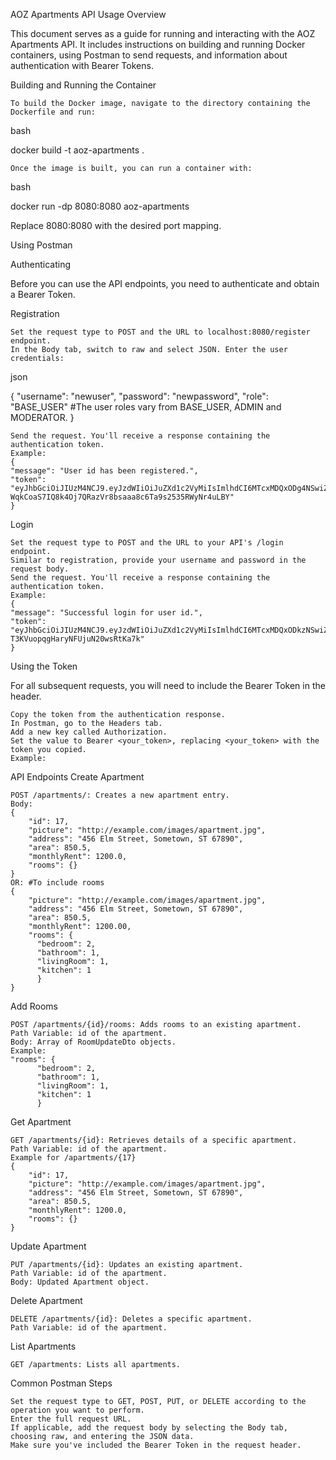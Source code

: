 AOZ Apartments API Usage
Overview

This document serves as a guide for running and interacting with the AOZ Apartments API. It includes instructions on building and running Docker containers, using Postman to send requests, and information about authentication with Bearer Tokens.

Building and Running the Container

    To build the Docker image, navigate to the directory containing the Dockerfile and run:

bash

docker build -t aoz-apartments .

    Once the image is built, you can run a container with:

bash

docker run -dp 8080:8080 aoz-apartments

Replace 8080:8080 with the desired port mapping.

Using Postman

Authenticating

Before you can use the API endpoints, you need to authenticate and obtain a Bearer Token.

Registration

    Set the request type to POST and the URL to localhost:8080/register endpoint.
    In the Body tab, switch to raw and select JSON. Enter the user credentials:


json

{
  "username": "newuser",
  "password": "newpassword",
  "role": "BASE_USER" 
  #The user roles vary from BASE_USER, ADMIN and MODERATOR.
}

    Send the request. You'll receive a response containing the authentication token.
    Example:
    {
    "message": "User id has been registered.",
    "token": "eyJhbGciOiJIUzM4NCJ9.eyJzdWIiOiJuZXd1c2VyMiIsImlhdCI6MTcxMDQxODg4NSwiZXhwIjoxNzEwNTA1Mjg1fQ.a_Yx6mmmEAQl1o-WqkCoaS7IQ8k4Oj7QRazVr8bsaaa8c6Ta9s2535RWyNr4uLBY"
    }

Login

    Set the request type to POST and the URL to your API's /login endpoint.
    Similar to registration, provide your username and password in the request body.
    Send the request. You'll receive a response containing the authentication token.
    Example:
    {
    "message": "Successful login for user id.",
    "token": "eyJhbGciOiJIUzM4NCJ9.eyJzdWIiOiJuZXd1c2VyMiIsImlhdCI6MTcxMDQxODkzNSwiZXhwIjoxNzEwNTA1MzM1fQ.3QJJyRhpQpQse43plhefyJOb7qBjybV1gL-T3KVuopqgHaryNFUjuN20wsRtKa7k"
    }
    
Using the Token

For all subsequent requests, you will need to include the Bearer Token in the header.

    Copy the token from the authentication response.
    In Postman, go to the Headers tab.
    Add a new key called Authorization.
    Set the value to Bearer <your_token>, replacing <your_token> with the token you copied.
    Example:

API Endpoints
Create Apartment

    POST /apartments/: Creates a new apartment entry.
    Body:
    {
        "id": 17,
        "picture": "http://example.com/images/apartment.jpg",
        "address": "456 Elm Street, Sometown, ST 67890",
        "area": 850.5,
        "monthlyRent": 1200.0,
        "rooms": {}
    }
    OR: #To include rooms
    {
        "picture": "http://example.com/images/apartment.jpg",
        "address": "456 Elm Street, Sometown, ST 67890",
        "area": 850.5,
        "monthlyRent": 1200.00,
        "rooms": {
          "bedroom": 2,
          "bathroom": 1,
          "livingRoom": 1,
          "kitchen": 1
          }
    }

Add Rooms

    POST /apartments/{id}/rooms: Adds rooms to an existing apartment.
    Path Variable: id of the apartment.
    Body: Array of RoomUpdateDto objects.
    Example:
    "rooms": {
          "bedroom": 2,
          "bathroom": 1,
          "livingRoom": 1,
          "kitchen": 1
          }

Get Apartment

    GET /apartments/{id}: Retrieves details of a specific apartment.
    Path Variable: id of the apartment.
    Example for /apartments/{17}
    {
        "id": 17,
        "picture": "http://example.com/images/apartment.jpg",
        "address": "456 Elm Street, Sometown, ST 67890",
        "area": 850.5,
        "monthlyRent": 1200.0,
        "rooms": {}
    }

Update Apartment

    PUT /apartments/{id}: Updates an existing apartment.
    Path Variable: id of the apartment.
    Body: Updated Apartment object.

Delete Apartment

    DELETE /apartments/{id}: Deletes a specific apartment.
    Path Variable: id of the apartment.

List Apartments

    GET /apartments: Lists all apartments.

Common Postman Steps

    Set the request type to GET, POST, PUT, or DELETE according to the operation you want to perform.
    Enter the full request URL.
    If applicable, add the request body by selecting the Body tab, choosing raw, and entering the JSON data.
    Make sure you've included the Bearer Token in the request header.

